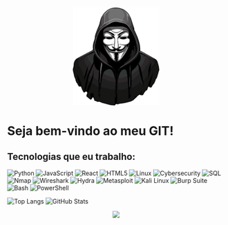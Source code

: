 <p align="center">
  <img src="https://raw.githubusercontent.com/euuCode/euuCode/refs/heads/main/anonymous.webp" width="200">
</p>

# Seja bem-vindo ao meu GIT!


## Tecnologias que eu trabalho:
![Python](https://img.shields.io/badge/Python-3776AB?style=for-the-badge&logo=python&logoColor=white)
![JavaScript](https://img.shields.io/badge/JavaScript-F7DF1E?style=for-the-badge&logo=javascript&logoColor=black)
![React](https://img.shields.io/badge/React-61DAFB?style=for-the-badge&logo=react&logoColor=black)
![HTML5](https://img.shields.io/badge/HTML5-E34F26?style=for-the-badge&logo=html5&logoColor=white)
![Linux](https://img.shields.io/badge/Linux-FCC624?style=for-the-badge&logo=linux&logoColor=black)
![Cybersecurity](https://img.shields.io/badge/Cybersecurity-6A0DAD?style=for-the-badge&logo=hack-the-box&logoColor=white)
![SQL](https://img.shields.io/badge/SQL-4479A1?style=for-the-badge&logo=postgresql&logoColor=white)
![Nmap](https://img.shields.io/badge/Nmap-FF4500?style=for-the-badge&logo=nmap&logoColor=white)
![Wireshark](https://img.shields.io/badge/Wireshark-1679A7?style=for-the-badge&logo=wireshark&logoColor=white)
![Hydra](https://img.shields.io/badge/Hydra-FF69B4?style=for-the-badge&logo=hydra&logoColor=white)
![Metasploit](https://img.shields.io/badge/Metasploit-EF4836?style=for-the-badge&logo=metasploit&logoColor=white)
![Kali Linux](https://img.shields.io/badge/Kali_Linux-557C94?style=for-the-badge&logo=kalilinux&logoColor=white)
![Burp Suite](https://img.shields.io/badge/Burp_Suite-FF6F00?style=for-the-badge&logo=burp-suite&logoColor=white)
![Bash](https://img.shields.io/badge/Bash-4EAA25?style=for-the-badge&logo=gnu-bash&logoColor=white)
![PowerShell](https://img.shields.io/badge/PowerShell-5391FE?style=for-the-badge&logo=powershell&logoColor=white)


![Top Langs](https://github-readme-stats.vercel.app/api/top-langs/?username=euuCode&layout=compact&theme=radical)
![GitHub Stats](https://github-readme-stats.vercel.app/api?username=euuCode&show_icons=true&theme=radical)

<div align="center">
  <img src="https://media0.giphy.com/media/v1.Y2lkPTc5MGI3NjExbnl4aHZyZXY0cWZ3N3BldmFwb2RjdWN5OWt0NXl3Y3k0Z2Q5NmlqeiZlcD12MV9pbnRlcm5hbF9naWZfYnlfaWQmY3Q9Zw/JmJMzlXOiI0dq/giphy.gif" width="300"/>
</div>
